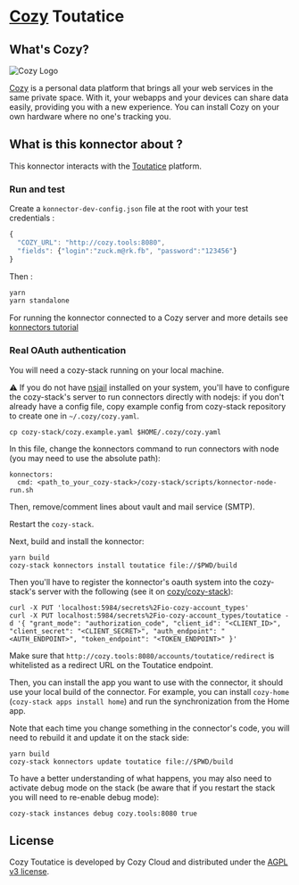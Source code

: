 [Cozy][cozy] Toutatice
=======================================

What's Cozy?
------------

![Cozy Logo](https://cdn.rawgit.com/cozy/cozy-guidelines/master/templates/cozy_logo_small.svg)

[Cozy] is a personal data platform that brings all your web services in the same private space. With it, your webapps and your devices can share data easily, providing you with a new experience. You can install Cozy on your own hardware where no one's tracking you.

What is this konnector about ?
------------------------------

This konnector interacts with the [Toutatice] platform.

### Run and test

Create a `konnector-dev-config.json` file at the root with your test credentials :

```javascript
{
  "COZY_URL": "http://cozy.tools:8080",
  "fields": {"login":"zuck.m@rk.fb", "password":"123456"}
}
```
Then :

```sh
yarn
yarn standalone
```
For running the konnector connected to a Cozy server and more details see [konnectors tutorial](https://docs.cozy.io/en/tutorials/konnector/)

### Real OAuth authentication

You will need a cozy-stack running on your local machine.

:warning: If you do not have [nsjail](https://github.com/google/nsjail) installed on your system, you'll have to configure the cozy-stack's server to run connectors directly with nodejs: if you don't already have a config file, copy example config from cozy-stack repository to create one in `~/.cozy/cozy.yaml`.

```
cp cozy-stack/cozy.example.yaml $HOME/.cozy/cozy.yaml
```

In this file, change the konnectors command to run connectors with node (you may need to use the absolute path):

```
konnectors:
  cmd: <path_to_your_cozy-stack>/cozy-stack/scripts/konnector-node-run.sh
```

Then, remove/comment lines about vault and mail service (SMTP).

Restart the `cozy-stack`.

Next, build and install the konnector:

```
yarn build
cozy-stack konnectors install toutatice file://$PWD/build
```

Then you'll have to register the konnector's oauth system into the cozy-stack's server with the following (see it on [cozy/cozy-stack](https://github.com/cozy/cozy-stack/blob/master/docs/konnectors-workflow.md#example-google)):

```
curl -X PUT 'localhost:5984/secrets%2Fio-cozy-account_types'
curl -X PUT localhost:5984/secrets%2Fio-cozy-account_types/toutatice -d '{ "grant_mode": "authorization_code", "client_id": "<CLIENT_ID>", "client_secret": "<CLIENT_SECRET>", "auth_endpoint": "<AUTH_ENDPOINT>", "token_endpoint": "<TOKEN_ENDPOINT>" }'
```

Make sure that `http://cozy.tools:8080/accounts/toutatice/redirect` is whitelisted as a redirect URL on the Toutatice endpoint.

Then, you can install the app you want to use with the connector, it should use your local build of the connector.
For example, you can install `cozy-home` (`cozy-stack apps install home`) and run the synchronization from the Home app.

Note that each time you change something in the connector's code, you will need to rebuild it and update it on the stack side:

```
yarn build
cozy-stack konnectors update toutatice file://$PWD/build
```

To have a better understanding of what happens, you may also need to activate debug mode on the stack (be aware that if you restart the stack you will need to re-enable debug mode):

```
cozy-stack instances debug cozy.tools:8080 true
```

License
-------

Cozy Toutatice is developed by Cozy Cloud and distributed under the [AGPL v3 license][agpl-3.0].

[cozy]: https://cozy.io "Cozy Cloud"
[agpl-3.0]: https://www.gnu.org/licenses/agpl-3.0.html
[freenode]: http://webchat.freenode.net/?randomnick=1&channels=%23cozycloud&uio=d4
[forum]: https://forum.cozy.io/
[github]: https://github.com/cozy/
[nodejs]: https://nodejs.org/
[standard]: https://standardjs.com
[twitter]: https://twitter.com/mycozycloud
[webpack]: https://webpack.js.org
[yarn]: https://yarnpkg.com
[travis]: https://travis-ci.org
[contribute]: CONTRIBUTING.md
[Toutatice]: https://www.toutatice.fr/portail

